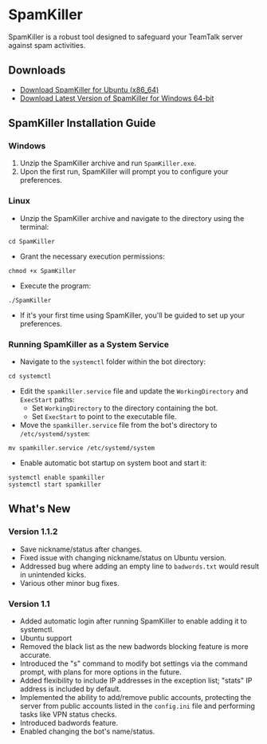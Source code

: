 # SpamKiller

SpamKiller is a robust tool designed to safeguard your TeamTalk server against spam activities.

## Downloads

- [Download SpamKiller for Ubuntu (x86_64)](https://github.com/Muamalaljanahi/SpamKiller/releases/download/1.1.2/SpamKiller_Ubuntu_x86_64.zip)
- [Download Latest Version of SpamKiller for Windows 64-bit](https://github.com/Muamalaljanahi/SpamKiller/releases/download/1.1.2/SpamKiller_v1.1.2_win64.zip)

## SpamKiller Installation Guide

### Windows

1. Unzip the SpamKiller archive and run `SpamKiller.exe`.
2. Upon the first run, SpamKiller will prompt you to configure your preferences.

### Linux

- Unzip the SpamKiller archive and navigate to the directory using the terminal: 
```
cd SpamKiller
```
- Grant the necessary execution permissions: 
```
chmod +x SpamKiller
```
- Execute the program: 
```
./SpamKiller
```
- If it's your first time using SpamKiller, you'll be guided to set up your preferences.

### Running SpamKiller as a System Service

- Navigate to the `systemctl` folder within the bot directory: 
```
cd systemctl
```
- Edit the `spamkiller.service` file and update the `WorkingDirectory` and `ExecStart` paths:
  - Set `WorkingDirectory` to the directory containing the bot.
  - Set `ExecStart` to point to the executable file.
- Move the `spamkiller.service` file from the bot's directory to `/etc/systemd/system`: 
```
mv spamkiller.service /etc/systemd/system
```
- Enable automatic bot startup on system boot and start it: 
```
systemctl enable spamkiller
systemctl start spamkiller
```

## What's New

### Version 1.1.2

- Save nickname/status after changes.
- Fixed issue with changing nickname/status on Ubuntu version.
- Addressed bug where adding an empty line to `badwords.txt` would result in unintended kicks.
- Various other minor bug fixes.

### Version 1.1

- Added automatic login after running SpamKiller to enable adding it to systemctl.
- Ubuntu support
- Removed the black list as the new badwords blocking feature is more accurate.
- Introduced the "s" command to modify bot settings via the command prompt, with plans for more options in the future.
- Added flexibility to include IP addresses in the exception list; "stats" IP address is included by default.
- Implemented the ability to add/remove public accounts, protecting the server from public accounts listed in the `config.ini` file and performing tasks like VPN status checks.
- Introduced badwords feature.
- Enabled changing the bot's name/status.
